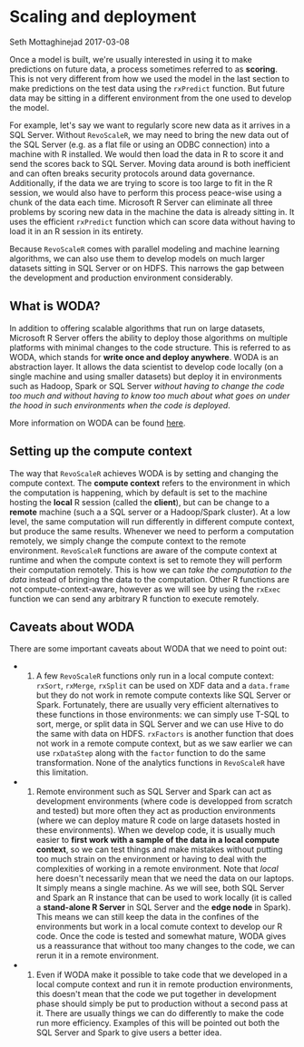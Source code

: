 Scaling and deployment
================
Seth Mottaghinejad
2017-03-08

Once a model is built, we're usually interested in using it to make predictions on future data, a process sometimes referred to as **scoring**. This is not very different from how we used the model in the last section to make predictions on the test data using the `rxPredict` function. But future data may be sitting in a different environment from the one used to develop the model.

For example, let's say we want to regularly score new data as it arrives in a SQL Server. Without `RevoScaleR`, we may need to bring the new data out of the SQL Server (e.g. as a flat file or using an ODBC connection) into a machine with R installed. We would then load the data in R to score it and send the scores back to SQL Server. Moving data around is both inefficient and can often breaks security protocols around data governance. Additionally, if the data we are trying to score is too large to fit in the R session, we would also have to perform this process peace-wise using a chunk of the data each time. Microsoft R Server can eliminate all three problems by scoring new data in the machine the data is already sitting in. It uses the efficient `rxPredict` function which can score data without having to load it in an R session in its entirety.

Because `RevoScaleR` comes with parallel modeling and machine learning algorithms, we can also use them to develop models on much larger datasets sitting in SQL Server or on HDFS. This narrows the gap between the development and production environment considerably.

What is WODA?
-------------

In addition to offering scalable algorithms that run on large datasets, Microsoft R Server offers the ability to deploy those algorithms on multiple platforms with minimal changes to the code structure. This is referred to as WODA, which stands for **write once and deploy anywhere**. WODA is an abstraction layer. It allows the data scientist to develop code locally (on a single machine and using smaller datasets) but deploy it in environments such as Hadoop, Spark or SQL Server *without having to change the code too much and without having to know too much about what goes on under the hood in such environments when the code is deployed*.

More information on WODA can be found [here](https://msdn.microsoft.com/en-us/microsoft-r/scaler-distributed-computing).

Setting up the compute context
------------------------------

The way that `RevoScaleR` achieves WODA is by setting and changing the compute context. The **compute context** refers to the environment in which the computation is happening, which by default is set to the machine hosting the **local** R session (called the **client**), but can be change to a **remote** machine (such a a SQL server or a Hadoop/Spark cluster). At a low level, the same computation will run differently in different compute context, but produce the same results. Whenever we need to perform a computation remotely, we simply change the compute context to the remote environment. `RevoScaleR` functions are aware of the compute context at runtime and when the compute context is set to remote they will perform their computation remotely. This is how we can *take the computation to the data* instead of bringing the data to the computation. Other R functions are not compute-context-aware, however as we will see by using the `rxExec` function we can send any arbitrary R function to execute remotely.

Caveats about WODA
------------------

There are some important caveats about WODA that we need to point out:

-   1.  A few `RevoScaleR` functions only run in a local compute context: `rxSort`, `rxMerge`, `rxSplit` can be used on XDF data and a `data.frame` but they do not work in remote compute contexts like SQL Server or Spark. Fortunately, there are usually very efficient alternatives to these functions in those environments: we can simply use T-SQL to sort, merge, or split data in SQL Server and we can use Hive to do the same with data on HDFS. `rxFactors` is another function that does not work in a remote compute context, but as we saw earlier we can use `rxDataStep` along with the `factor` function to do the same transformation. None of the analytics functions in `RevoScaleR` have this limitation.
-   1.  Remote environment such as SQL Server and Spark can act as development environments (where code is developped from scratch and tested) but more often they act as production environments (where we can deploy mature R code on large datasets hosted in these environments). When we develop code, it is usually much easier to **first work with a sample of the data in a local compute context**, so we can test things and make mistakes without putting too much strain on the environment or having to deal with the complexities of working in a remote environment. Note that *local* here doesn't necessarily mean that we need the data on our laptops. It simply means a single machine. As we will see, both SQL Server and Spark an R instance that can be used to work locally (it is called a **stand-alone R Server** in SQL Server and the **edge node** in Spark). This means we can still keep the data in the confines of the environments but work in a local comute context to develop our R code. Once the code is tested and somewhat mature, WODA gives us a reassurance that without too many changes to the code, we can rerun it in a remote environment.
-   1.  Even if WODA make it possible to take code that we developed in a local compute context and run it in remote production environments, this doesn't mean that the code we put together in development phase should simply be put to production without a second pass at it. There are usually things we can do differently to make the code run more efficiency. Examples of this will be pointed out both the SQL Server and Spark to give users a better idea.

